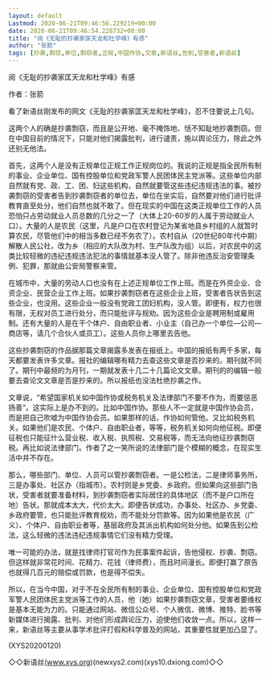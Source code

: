 ```yaml
---
layout: default
Lastmod: 2020-06-21T09:46:56.229219+00:00
date: 2020-06-21T09:46:54.228732+00:00
title: "阅《无耻的抄袭家匡天龙和杜学峰》有感"
author: "张箭"
tags: [抄袭,剽窃,单位,剽窃者,正规,中国作协,文章,新语丝,告到,受害者,新语丝]
---
```


阅《无耻的抄袭家匡天龙和杜学峰》有感

作者：张箭

看了新语丝刚发布的网文《无耻的抄袭家匡天龙和杜学峰》，忍不住要说上几句。

这两个人的确是抄袭剽窃，而且是公开地、毫不掩饰地、恬不知耻地抄袭剽窃。但在中国目前的情况下，只能对他们揭露批判，进行谴责，施以舆论压力，除此之外还别无他法。

首先，这两个人是没有正规单位正规工作正规岗位的。我说的正规是指全民所有制的事业、企业单位、国有控股单位和党政军警人民团体民主党派等。这些单位内部自然就有党、政、工、团、妇这些机构，自然就要管这些违纪违规违法的事。被抄袭剽窃的受害者告到抄袭剽窃者的单位去，单位在坐实后，自然要对他们进行批评教育直至处分，他们自然也就不敢了。但在现实的中国在这类正规单位工作的人员恐怕只占劳动就业人员总数的几分之一了（大体上20-60岁的人属于劳动就业人口）。大量的人是农民（这里，凡是户口在农村登记为某省地县乡村组的人就暂时算农民，尽管他们中的相当多数已经不务农了）。农村自从（20世纪80年代中期）解散人民公社，改为乡（相应的大队改为村、生产队改为组）以后，对农民中的这类比较轻微的违纪违规违法犯法的事情就基本没人管了。除非他违反治安管理条例、犯罪，那就由公安局警察来管。

在城市中，大量的劳动人口也没有在上述正规单位工作上班。而是在外资企业、合资企业、民营企业工作上班。如果抄袭剽窃者在这些企业上班，受害者告状告到这些企业，也没用。这些企业一般没有党政工团妇机构，没人管。即便有，权力也很有限，无权对员工进行处分，而只能批评与规劝。因为这些企业是聘用制或雇用制。还有大量的人是在干个体户、自由职业者、小业主（自己办一个单位—公司—商店等，请几个合伙人或员工）。这些人员你上哪里去告他。

这些抄袭剽窃的作品据那篇文章揭露多发表在报纸上。中国的报纸有两千多家，每天都要发表许多文章。报社的编辑哪有精力去查这些文章是否抄来的。期刊就不同了。期刊中最频的为月刊，一期就发表十几二十几篇论文文章。期刊的的编辑一般要去查论文文章是否是抄来的。所以报纸也没法杜绝抄袭之作。

文章说，“希望国家机关如中国作协或税务机关及法律部门不要不作为，而要惩恶扬善“。这实际上是办不到的。比如中国作协。那些人不一定就是中国作协会员，而是把自己吹嘘为中国作协会员。如果那样的话，作协如何管他。又比如税务机关。如果他们是农民、个体户、自由职业者，等等，税务机关如何向他征税。即便征税也只能征什么营业税、收入税、执照税、交易税等，而无法向他征抄袭剽窃税。再比如说法律部门。作者了之一笑所说的法律部门是个模糊的概念，在现实生活中并不存在。

那么，哪些部门、单位、人员可以管抄袭剽窃者。一是公检法，二是律师事务所，三是办事处、社区办（指城市）。农村则是乡党委、乡政府。但如果向这些部门告状，受害者就要准备材料，到抄袭剽窃者实际居住的具体地区（而不是户口所在地）告状。那就成本太大，代价太大。即便告状成功，办事处、社区办、乡党委、乡政府要管，也只能批评教育规劝，而不能处分罚款等。因为如果他是农民（广义）、个体户、自由职业者等，基层政府及其派出机构如何处分他。如果告到公检法，这么轻微的违法违纪违规事情它们没有精力受理。

唯一可能的办法，就是找律师打官司作为民事案件起诉，告他侵权、抄袭、剽窃。但这样就非常花时间、花精力、花钱（律师费），而且时间漫长。即便打赢了原告也就得几百元的赔偿或罚款，也是得不偿失。

所以，在当今中国，对于不在全民所有制的事业、企业单位、国有控股单位和党政军警人民团体民主党派等工作的人员，他（她）如果抄袭剽窃文章，受害者要维权是基本无能为力的。只能通过网站、微信公众号、个人微信、微博、推特、脸书等新媒体进行揭露、批判、对他们形成舆论压力，迫使他们收敛一点。所以，这样一来，新语丝等主要从事学术批评打假和科学普及的网站，其重要性就更加凸显了。

(XYS20200120)

◇◇新语丝(www.xys.org)(newxys2.com)(xys10.dxiong.com)◇◇

